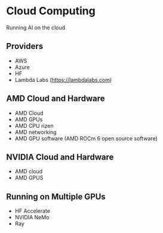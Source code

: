 # Cloud Computing

Running AI on the cloud


## Providers

* AWS
* Azure
* HF 
* Lambda Labs (https://lambdalabs.com)

## AMD Cloud and Hardware

* AMD Cloud
* AMD GPUs
* AMD CPU rizen
* AMD networking
* AMD GPU software (AMD ROCm 6 open source software)

## NVIDIA Cloud and Hardware

* AMD cloud
* AMD GPUS

## Running on Multiple GPUs

* HF Accelerate
* NVIDIA NeMo
* Ray 
